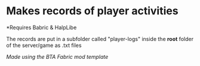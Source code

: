 <h1>Makes records of player activities</h1>

*Requires Babric & HalpLibe

The records are put in a subfolder called "player-logs" inside the **root** folder of the server/game as .txt files


*Made using the BTA Fabric mod template*
